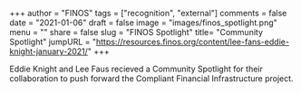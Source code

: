+++
author = "FINOS"
tags = ["recognition", "external"]
comments = false
date = "2021-01-06"
draft = false
image = "images/finos_spotlight.png"
menu = ""
share = false
slug = "FINOS Spotlight"
title= "Community Spotlight"
jumpURL = "https://resources.finos.org/content/lee-fans-eddie-knight-january-2021/"
+++

Eddie Knight and Lee Faus recieved a Community Spotlight for their collaboration to push forward the Compliant Financial Infrastructure project.
